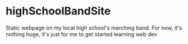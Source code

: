 # highSchoolBandSite
Static webpage on my local high school's marching band. For now, it's nothing huge, it's just for me to get started learning web dev
